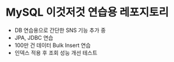 # MySQL 이것저것 연습용 레포지토리
- DB 연습용으로 간단한 SNS 기능 추가 중
- JPA, JDBC 연습
- 100만 건 데이터 Bulk Insert 연습
- 인덱스 적용 후 조회 성능 개선 테스트
